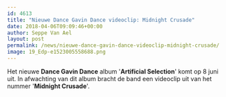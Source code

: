 ```yaml
---
id: 4613
title: "Nieuwe Dance Gavin Dance videoclip: Midnight Crusade"
date: 2018-04-06T09:09:46+00:00
author: Seppe Van Ael
layout: post
permalink: /news/nieuwe-dance-gavin-dance-videoclip-midnight-crusade/
image: 19_Edp-e1523005558688.png
---
```

Het nieuwe **Dance Gavin Dance** album '**Artificial Selection**' komt op 8 juni uit. In afwachting van dit album bracht de band een videoclip uit van het nummer '**Midnight Crusade**'.

&nbsp;